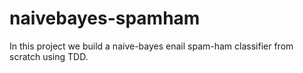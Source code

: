# naivebayes-spamham
In this project we build a naive-bayes enail spam-ham classifier from scratch using TDD.
